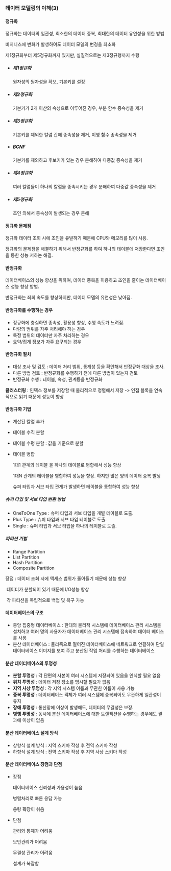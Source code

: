 ### 데이터 모델링의 이해(3)



#### 정규화

정규화는 데이터의 일관성, 최소한의 데이터 중복, 최대한의 데이터 유연성을 위한 방법

비지니스에 변화가 발생하여도 데이터 모델의 변경을 최소화

제1정규화부터 제5정규화까지 있지만, 실질적으로는 제3정규형까지 수행

- ##### 제1정규화

  원자성의 원자성을 확보, 기본키를 설정

- ##### 제2정규화

  기본키가 2개 이산의 속성으로 이루어진 경우, 부분 함수 종속성을 제거

- ##### 제3정규화

  기본키를 제외한 칼럼 간에 종속성을 제거, 이행 함수 종속성을 제거

- ##### BCNF

  기본키를 제외하고 후보키가 있는 경우 분해하여 다중값 종속성을 제거

- ##### 제4정규화

  여러 칼럼들이 하나의 칼럼을 종속시키는 경우 분해하여 다중값 종속성을 제거

- ##### 제5정규화

  조인 의해서 종속성이 발생되는 경우 분해



#### 정규화 문제점

정규화 데이터 조회 시에 조인을 유발하기 때문에 CPU와 메모리를 많이 사용.

정규화의 문제점을 해결하기 위해서 반정규화를 하여 하나의 테이블에 저장한다면 조인을 통한 성능 저하는 해결.

#### 반정규화

데이터베이스의 성능 향상을 위하여, 데이터 중복을 허용하고 조인을 줄이는 데이터베이스 성능 향상 방법.

반정규화는 죄회 속도를 향상하지만, 데이터 모델의 유연성은 낮아짐.



#### 반정규화를 수행하는 경우

- 정규화에 충실하면 종속성, 활용성 향상, 수행 속도가 느려짐.
- 다량의 범위를 자주 처리해야 하는 경우
- 특정 범위의 데이터만 자주 처리하는 경우
- 요약/집계 정보가 자주 요구되는 경우



#### 반정규화 절차

- 대상 조사 및 검토 : 데이터 처리 범위, 통계성 등을 확인해서 반정규화 대상을 조사.
- 다른 방법 검토 : 반정규화를 수행하기 전에 다른 방법이 있는지 검토
- 반정규화 수행 : 테이블, 속성, 관계등을 반정규화

**클러스터링** : 인덱스 정보를 저장할 때 물리적으로 정렬해서 저장 -> 인접 블록을 연속적으로 읽기 때문에 성능이 향상



#### 반정규화 기법

- 계산된 칼럼 추가

- 테이블 수직 분할

- 테이블 수평 분할 : 값을 기준으로 분할

- 테이블 병합

  1대1 관계의 테이블 을 하나의 테이블로 병합해서 성능 향상

  1대N 관계의 테이블을 병합하여 성능을 향상. 하지만 많은 양의 데이터 중복 발생

  슈퍼 타입과 서브 타입 관계가 발생하면 테이블을 통합하여 성능 향상

##### 슈퍼 타입 및 서브 타입 변환 방법

- OneToOne Type : 슈퍼 타입과 서브 타입을 개별 테이블로 도출.
- Plus Type : 슈퍼 타입과 서브 타입 테이블로 도출.
- Single : 슈퍼 타입과 서브 타입을 하나의 테이블로 도출.

##### 파티션 기법

- Range Partition
- List Partition
- Hash Partition
- Composite Partition

장점 : 데이터 조회 시에 액세스 범위가 줄어들기 때문에 성능 향상

​		   데이터가 분할되어 있기 때문에 I/O성능 향상

​		   각 파티션을 독립적으로 백업 및 복구 가능



#### 데이터베이스의 구조

- 중앙 집중형 데이터베이스 : 한대의 물리적 시스템에 데이터베이스 관리 시스템을 설치하고 여러 명의 사용자가 데이터베이스 관리 시스템에 접속하여 데이터 베이스를 사용
- 분산 데이터베이스 : 물리족으로 떨어진 데이터베이스에 네트워크로 연결하여 단일 데이터베이스 이미지를 보여 주고 분산된 작업 처리를 수행하는 데이터베이스



#### 분산 데이터베이스의 투명성

- **분할 투명성** : 각 단편의 사본이 여러 시스템에 저장되어 있음을 인식할 필요 없음
- **위치 투명성** : 데이터 저장 장소를 명시할 필요가 없음
- **지역 사상 투명성** : 각 지역 시스템 이름과 무관한 이름이 사용 가능
- **중복 투명성** : 데이터베이스 객체가 여러 시스템에 중복되어도 무관하게 일관성이 유지
- **장애 투명성** : 통신망에 이상이 발생해도, 데이터의 무결성은 보장.
- **병행 투명성** : 동시에 분산 데이터베이스에 대한 트랜잭션을 수행하는 경우에도 결과에 이상이 없음



#### 분산 데이터베이스 설계 방식

- 상향식 설계 방식 : 지역 스키마 작성 후 전역 스키마 작성
- 하향식 설계 방식 : 전역 스키마 작성 후 지역 사상 스키마 작성



#### 분산 데이터베이스 장점과 단점

- 장점 

  데이터베이스 신뢰성과 가용성이 높음

  병렬처리로 빠른 응답 가능

  용량 확장이 쉬움

- 단점

  관리와 통제가 어려움

  보안관리가 어려움

  무결성 관리가 어려움

  설계가 복잡함